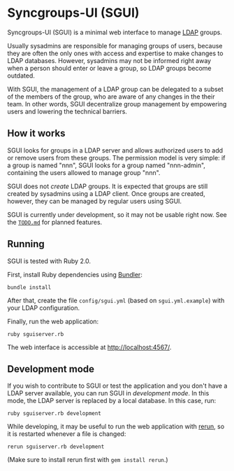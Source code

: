 # Syncgroups-UI (SGUI)

Syncgroups-UI (SGUI) is a minimal web interface to manage [LDAP](http://en.wikipedia.org/wiki/Lightweight_Directory_Access_Protocol) groups.

Usually sysadmins are responsible for managing groups of users, because they are often the only ones with access and expertise to make changes to LDAP databases. However, sysadmins may not be informed right away when a person should enter or leave a group, so LDAP groups become outdated.

With SGUI, the management of a LDAP group can be delegated to a subset of the members of the group, who are aware of any changes in the their team. In other words, SGUI decentralize group management by empowering users and lowering the technical barriers.

## How it works

SGUI looks for groups in a LDAP server and allows authorized users to add or remove users from these groups. The permission model is very simple: if a group is named "nnn", SGUI looks for a group named "nnn-admin", containing the users allowed to manage group "nnn".

SGUI does not *create* LDAP groups. It is expected that groups are still created by sysadmins using a LDAP client. Once groups are created, however, they can be managed by regular users using SGUI.

SGUI is currently under development, so it may not be usable right now. See the [`TODO.md`](TODO.md) for planned features.

## Running

SGUI is tested with Ruby 2.0.

First, install Ruby dependencies using [Bundler](http://bundler.io/):

    bundle install

After that, create the file `config/sgui.yml` (based on `sgui.yml.example`) with your LDAP configuration.

Finally, run the web application:

    ruby sguiserver.rb

The web interface is accessible at <http://localhost:4567/>.

## Development mode

If you wish to contribute to SGUI or test the application and you don't have a LDAP server available, you can run SGUI in *development mode*. In this mode, the LDAP server is replaced by a local database. In this case, run:

    ruby sguiserver.rb development

While developing, it may be useful to run the web application with [rerun](https://github.com/alexch/rerun), so it is restarted whenever a file is changed:

    rerun sguiserver.rb development

(Make sure to install rerun first with `gem install rerun`.)